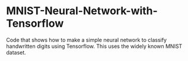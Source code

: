 # MNIST-Neural-Network-with-Tensorflow
Code that shows how to make a simple neural network to classify handwritten digits using Tensorflow. This uses the widely known MNIST dataset.  
